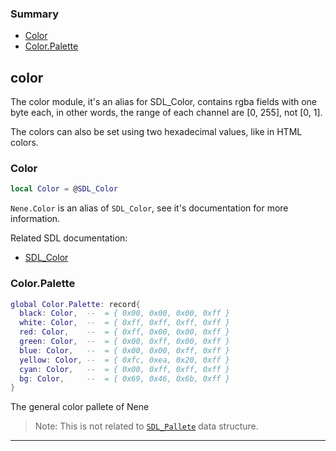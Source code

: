 ### Summary
* [Color](#color)
* [Color.Palette](#colorpalette)

## color

The color module, it's an alias for SDL_Color, contains rgba fields with one byte each,
in other words, the range of each channel are [0, 255], not [0, 1].

The colors can also be set using two hexadecimal values, like in HTML colors.

### Color

```lua
local Color = @SDL_Color
```

`Nene.Color` is an alias of `SDL_Color`, see it's documentation for more information.

Related SDL documentation:
* [SDL_Color](https://wiki.libsdl.org/SDL_Color)

### Color.Palette

```lua
global Color.Palette: record{
  black: Color,  --  = { 0x00, 0x00, 0x00, 0xff }
  white: Color,  --  = { 0xff, 0xff, 0xff, 0xff }
  red: Color,    --  = { 0xff, 0x00, 0x00, 0xff }
  green: Color,  --  = { 0x00, 0xff, 0x00, 0xff }
  blue: Color,   --  = { 0x00, 0x00, 0xff, 0xff }
  yellow: Color, --  = { 0xfc, 0xea, 0x20, 0xff }
  cyan: Color,   --  = { 0x00, 0xff, 0xff, 0xff }
  bg: Color,     --  = { 0x69, 0x46, 0x6b, 0xff }
}
```

The general color pallete of Nene

> Note: This is not related to [`SDL_Pallete`](https://wiki.libsdl.org/SDL_Palette) data structure.

---
